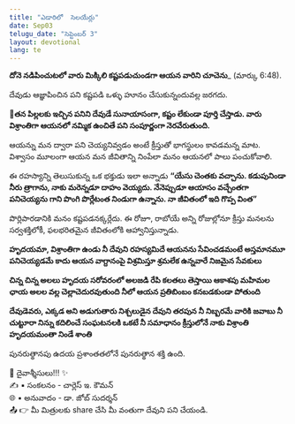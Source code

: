 ```yaml
---
title: "ఎడారిలో  సెలయేర్లు"
date: Sep03
telugu_date: "సెప్టెంబర్ 3"
layout: devotional
lang: te
---
```


**దోనె నడిపించుటలో వారు మిక్కిలి కష్టపడుచుండగా ఆయన వారిని చూచెను**_ (మార్కు 6:48).

దేవుడు ఆజ్ఞాపించిన పని కష్టపడి ఒళ్ళు హూనం చేసుకున్నందువల్ల జరగదు. 

**📖తన పిల్లలకు ఇచ్చిన పనిని దేవుడే సునాయాసంగా, కష్టం లేకుండా పూర్తి చేస్తాడు. వారు విశ్రాంతిగా ఆయనలో నమ్మిక ఉంచితే పని సంపూర్ణంగా నెరవేరుతుంది.**

 ఆయన్ను మన ద్వారా పని చెయ్యనివ్వడం అంటే క్రీస్తుతో భాగస్థులం కావడమన్న మాట. విశ్వాసం మూలంగా ఆయన మన జీవితాన్ని నింపేలా మనం ఆయనలో పాలు పంచుకోవాలి.

ఈ రహస్యాన్ని తెలుసుకున్న ఒక భక్తుడు ఇలా అన్నాడు **“యేసు చెంతకు వచ్చాను. కడుపునిండా నీరు త్రాగాను, నాకు మరెన్నడూ దాహం వెయ్యదు. నేనెప్పుడూ ఆయాసం వచ్చేంతగా పనిచెయ్యను గాని పొంగి పొర్లేటంత నిండుగా ఉన్నాను. నా జీవితంలో ఇది గొప్ప వింత”**

పొర్లిపారడానికి మనం కష్టపడనక్కర్లేదు. ఈ రోజూ, రాబోయే అన్ని రోజుల్లోనూ క్రీస్తు మనలను సర్వశక్తిలోకీ, ఫలభరితమైన జీవితంలోకి ఆహ్వానిస్తున్నాడు.

**హృదయమా, విశ్రాంతిగా ఉండు నీ దేవుని రహస్యమిదే ఆయనను సేవించడమంటే అస్తమానమూ పనిచెయ్యడమే కాదు ఆయన వాగ్దానంపై విశ్రమిస్తూ శ్రమలేక ఉన్నవారే నిజమైన సేవకులు**

**చిన్న చిన్న అలలు హృదయ సరోవరంలో అలజడి రేపి కలతలు తెస్తాయి ఆకాశపు మహిమల ఛాయ అలల వల్ల చెల్లాచెదురవుతుంది నీలో ఆయన ప్రతిబింబం కనబడకుండా పోతుంది**

**దేవుడెవరు, ఎక్కడ అని అడుగుతారు నిశ్చలుడైన దేవుని తరపున నీ నిబ్బరమే వారికి జవాబు నీ చుట్టూరా నిన్ను కదిలించే సంఘటనలకి ఒకటే నీ సమాధానం క్రీస్తులోనే నాకు విశ్రాంతి హృదయమంతా నిండే శాంతి**

పునరుత్థానపు ఉదయ ప్రశాంతతలోనే పునరుత్థాన శక్తి ఉంది.

<div class="blessing">🙏 <span class="bless-text">దైవాశ్శీసులు!!!</span> ✨</div>

<div class="credit">✍️ <span class="credit-text">▪ సంకలనం - చార్లెస్ ఇ. కౌమన్</span></div>
<div class="credit">🌐 <span class="credit-text">▪ అనువాదం - డా. జోబ్ సుదర్శన్</span></div>


<div class="share">📤 👉 <span class="share-text">మీ మిత్రులకు share చేసి మీ వంతుగా దేవుని పని చేయండి.</span></div>
